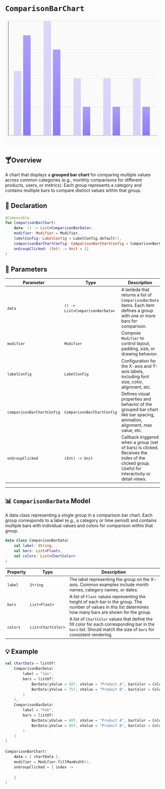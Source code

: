 # `ComparisonBarChart`

![comparisonchart_01.png](../site/img/bar/comparisonchart_01.png)

## 🍸Overview
A chart that displays a **grouped bar chart** for comparing multiple values across common categories (e.g., monthly comparisons for different products, users, or metrics). Each group represents a category and contains multiple bars to compare distinct values within that group.

## 🧱 Declaration

```kotlin
@Composable
fun ComparisonBarChart(
    data: () -> List<ComparisonBarData>,
    modifier: Modifier = Modifier,
    labelConfig: LabelConfig = LabelConfig.default(),
    comparisonBarChartConfig: ComparisonBarChartConfig = ComparisonBarChartConfig.default(),
    onGroupClicked: (Int) -> Unit = {}
)
```

## 🔧 Parameters

| Parameter                  | Type                            | Description                                                                                                                                  |
|----------------------------|---------------------------------|----------------------------------------------------------------------------------------------------------------------------------------------|
| `data`                     | `() -> List<ComparisonBarData>` | A lambda that returns a list of `ComparisonBarData` items. Each item defines a group with one or more bars for comparison.                   |
| `modifier`                 | `Modifier`                      | Compose `Modifier` to control layout, padding, size, or drawing behavior.                                                                    |
| `labelConfig`              | `LabelConfig`                   | Configuration for the X-axis and Y-axis labels, including font size, color, alignment, etc.                                                  |
| `comparisonBarChartConfig` | `ComparisonBarChartConfig`      | Defines visual properties and behavior of the grouped bar chart like bar spacing, animation, alignment, max value, etc.                      |
| `onGroupClicked`           | `(Int) -> Unit`                 | Callback triggered when a group (set of bars) is clicked. Receives the index of the clicked group. Useful for interactivity or detail views. |

---

## 📊 `ComparisonBarData` Model

A data class representing a single group in a comparison bar chart. Each group corresponds to a label (e.g., a category or time period) and contains multiple bars with individual values and colors for comparison within that group.

```kotlin
data class ComparisonBarData(
    val label: String,
    val bars: List<Float>,
    val colors: List<ChartColor>
)
```
| Property | Type               | Description                                                                                                                                                       |
|----------|--------------------|-------------------------------------------------------------------------------------------------------------------------------------------------------------------|
| `label`  | `String`           | The label representing the group on the X-axis. Common examples include month names, category names, or dates.                                                    |
| `bars`   | `List<Float>`      | A list of `Float` values representing the height of each bar in the group. The number of values in this list determines how many bars are shown for the group.    |
| `colors` | `List<ChartColor>` | A list of `ChartColor` values that define the fill color for each corresponding bar in the `bars` list. Should match the size of `bars` for consistent rendering. |

## 💡 Example

```kotlin
val chartData = listOf(
    ComparisonBarData(
        label = "Jan",
        bars = listOf(
            BarData(yValue = 50f, xValue = "Product A", barColor = Color.Red.asSolidChartColor()),
            BarData(yValue = 75f, xValue = "Product B", barColor = Color.Blue.asSolidChartColor())
        )
    ),
    ComparisonBarData(
        label = "Feb",
        bars = listOf(
            BarData(yValue = 60f, xValue = "Product A", barColor = Color.Red.asSolidChartColor()),
            BarData(yValue = 85f, xValue = "Product B", barColor = Color.Blue.asSolidChartColor())
        )
    )
)

ComparisonBarChart(
    data = { chartData },
    modifier = Modifier.fillMaxWidth(),
    onGroupClicked = { index ->
        
    }
)
```